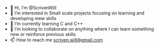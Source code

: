 - 👋 Hi, I’m @ScrivenWill
- 👀 I’m interested in Small scale projects focusing on learning and developing mew skills
- 🌱 I’m currently learning C and C++
- 💞️ I’m looking to collaborate on anything where I can learn something new or reinforce previous skills
- 📫 How to reach me scriven.will@gmail.com

<!---
ScrivenWill/ScrivenWill is a ✨ special ✨ repository because its `README.md` (this file) appears on your GitHub profile.
You can click the Preview link to take a look at your changes.
--->
